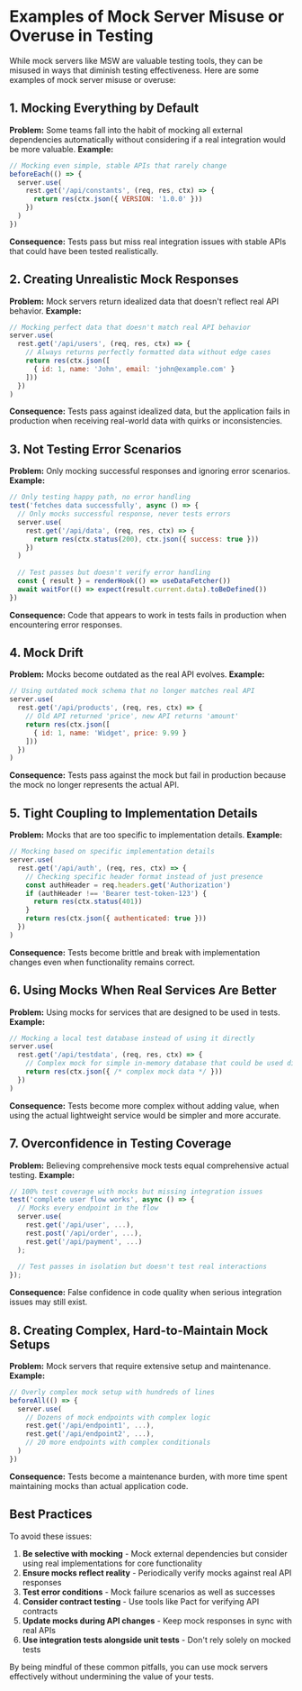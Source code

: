 # Examples of Mock Server Misuse or Overuse in Testing
While mock servers like MSW are valuable testing tools, they can be misused in ways that diminish testing effectiveness. Here are some examples of mock server misuse or overuse:
## 1. Mocking Everything by Default
**Problem:** Some teams fall into the habit of mocking all external dependencies automatically without considering if a real integration would be more valuable.
**Example:**

```javascript
// Mocking even simple, stable APIs that rarely change
beforeEach(() => {
  server.use(
    rest.get('/api/constants', (req, res, ctx) => {
      return res(ctx.json({ VERSION: '1.0.0' }))
    })
  )
})
```

**Consequence:** Tests pass but miss real integration issues with stable APIs that could have been tested realistically.
## 2. Creating Unrealistic Mock Responses
**Problem:** Mock servers return idealized data that doesn't reflect real API behavior.
**Example:**
           
```javascript
// Mocking perfect data that doesn't match real API behavior
server.use(
  rest.get('/api/users', (req, res, ctx) => {
    // Always returns perfectly formatted data without edge cases
    return res(ctx.json([
      { id: 1, name: 'John', email: 'john@example.com' }
    ]))
  })
)
```

**Consequence:** Tests pass against idealized data, but the application fails in production when receiving real-world data with quirks or inconsistencies.
## 3. Not Testing Error Scenarios
**Problem:** Only mocking successful responses and ignoring error scenarios.
**Example:**

```javascript
// Only testing happy path, no error handling
test('fetches data successfully', async () => {
  // Only mocks successful response, never tests errors
  server.use(
    rest.get('/api/data', (req, res, ctx) => {
      return res(ctx.status(200), ctx.json({ success: true }))
    })
  )
  
  // Test passes but doesn't verify error handling
  const { result } = renderHook(() => useDataFetcher())
  await waitFor(() => expect(result.current.data).toBeDefined())
})

```

**Consequence:** Code that appears to work in tests fails in production when encountering error responses.
## 4. Mock Drift
**Problem:** Mocks become outdated as the real API evolves.
**Example:**

```javascript
// Using outdated mock schema that no longer matches real API
server.use(
  rest.get('/api/products', (req, res, ctx) => {
    // Old API returned 'price', new API returns 'amount'
    return res(ctx.json([
      { id: 1, name: 'Widget', price: 9.99 }
    ]))
  })
)
```

**Consequence:** Tests pass against the mock but fail in production because the mock no longer represents the actual API.
## 5. Tight Coupling to Implementation Details
**Problem:** Mocks that are too specific to implementation details.
**Example:**
         
```javascript
// Mocking based on specific implementation details
server.use(
  rest.get('/api/auth', (req, res, ctx) => {
    // Checking specific header format instead of just presence
    const authHeader = req.headers.get('Authorization')
    if (authHeader !== 'Bearer test-token-123') {
      return res(ctx.status(401))
    }
    return res(ctx.json({ authenticated: true }))
  })
)
```
**Consequence:** Tests become brittle and break with implementation changes even when functionality remains correct.
## 6. Using Mocks When Real Services Are Better
**Problem:** Using mocks for services that are designed to be used in tests.
**Example:**

```javascript
// Mocking a local test database instead of using it directly
server.use(
  rest.get('/api/testdata', (req, res, ctx) => {
    // Complex mock for simple in-memory database that could be used directly
    return res(ctx.json({ /* complex mock data */ }))
  })
)

```

**Consequence:** Tests become more complex without adding value, when using the actual lightweight service would be simpler and more accurate.
## 7. Overconfidence in Testing Coverage
**Problem:** Believing comprehensive mock tests equal comprehensive actual testing.
**Example:**

```javascript
// 100% test coverage with mocks but missing integration issues
test('complete user flow works', async () => {
  // Mocks every endpoint in the flow
  server.use(
    rest.get('/api/user', ...), 
    rest.post('/api/order', ...),
    rest.get('/api/payment', ...)
  );
  
  // Test passes in isolation but doesn't test real interactions
});

```

**Consequence:** False confidence in code quality when serious integration issues may still exist.
## 8. Creating Complex, Hard-to-Maintain Mock Setups
**Problem:** Mock servers that require extensive setup and maintenance.
**Example:**

```javascript
// Overly complex mock setup with hundreds of lines
beforeAll(() => {
  server.use(
    // Dozens of mock endpoints with complex logic
    rest.get('/api/endpoint1', ...), 
    rest.get('/api/endpoint2', ...),
    // 20 more endpoints with complex conditionals
  )
})
```

**Consequence:** Tests become a maintenance burden, with more time spent maintaining mocks than actual application code.
## Best Practices
To avoid these issues:
1. **Be selective with mocking** - Mock external dependencies but consider using real implementations for core functionality
2. **Ensure mocks reflect reality** - Periodically verify mocks against real API responses
3. **Test error conditions** - Mock failure scenarios as well as successes
4. **Consider contract testing** - Use tools like Pact for verifying API contracts
5. **Update mocks during API changes** - Keep mock responses in sync with real APIs
6. **Use integration tests alongside unit tests** - Don't rely solely on mocked tests

By being mindful of these common pitfalls, you can use mock servers effectively without undermining the value of your tests.
